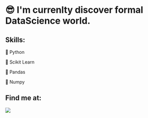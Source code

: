 # 😎 I'm currenlty discover formal DataScience world.

## Skills:
🐍 Python

🧠 Scikit Learn

🐼 Pandas

🧮 Numpy

## Find me at:

[<img src="https://img.shields.io/badge/LinkedIn-0077B5?style=for-the-badge&logo=linkedin&logoColor=white" />](https://www.linkedin.com/in/alejandro-pineda-883a82164/)
